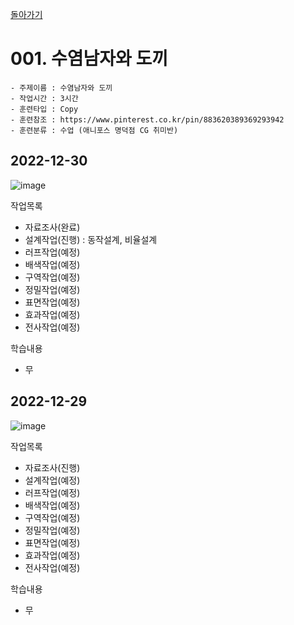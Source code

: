 [돌아가기](/Character-Full/README.md)

# 001. 수염남자와 도끼

```
- 주제이름 : 수염남자와 도끼
- 작업시간 : 3시간
- 훈련타입 : Copy
- 훈련참조 : https://www.pinterest.co.kr/pin/883620389369293942
- 훈련분류 : 수업 (애니포스 명덕점 CG 취미반)
```

## 2022-12-30
![image](https://user-images.githubusercontent.com/77244047/210059380-303ee6d6-a5e7-47e9-99a6-d3861252a1a4.png)


작업목록
- 자료조사(완료)
- 설계작업(진행) : 동작설계, 비율설계
- 러프작업(예정)
- 배색작업(예정) 
- 구역작업(예정)
- 정밀작업(예정)
- 표면작업(예정)
- 효과작업(예정)
- 전사작업(예정)

학습내용
- 무

## 2022-12-29
![image](https://user-images.githubusercontent.com/77244047/209961907-b5483a04-b3fa-4fd0-aac4-3bb2b3edebc6.png)

작업목록
- 자료조사(진행)
- 설계작업(예정)
- 러프작업(예정)
- 배색작업(예정) 
- 구역작업(예정)
- 정밀작업(예정)
- 표면작업(예정)
- 효과작업(예정)
- 전사작업(예정)

학습내용
- 무
